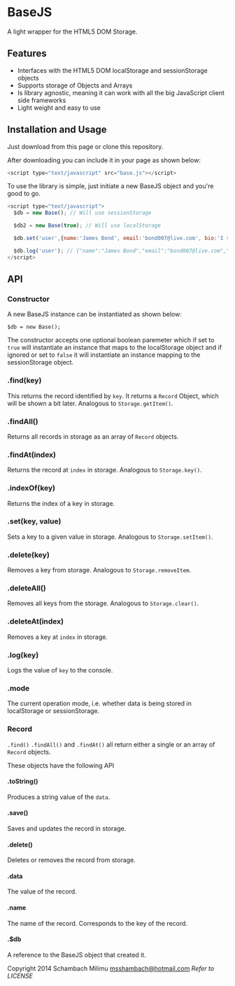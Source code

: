 BaseJS
======

A light wrapper for the HTML5 DOM Storage.

## Features

* Interfaces with the HTML5 DOM localStorage and sessionStorage objects
* Supports storage of Objects and Arrays
* Is library agnostic, meaning it can work with all the big JavaScript client side frameworks
* Light weight and easy to use

## Installation and Usage

Just download from this page or clone this repository.

After downloading you can include it in your page as shown below: 

```js
<script type="text/javascript" src="base.js"></script>
```

To use the library is simple, just initiate a new BaseJS object and you're good to go.

```js
<script type="text/javascript">
  $db = new Base(); // Will use sessionStorage

  $db2 = new Base(true); // Will use localStorage

  $db.set('user',{name:'James Bond', email:'bond007@live.com', bio:'I spy for a living.'});

  $db.log('user'); // {"name":"James Bond","email":"bond007@live.com","bio":"I spy for a living."} 
</script>
```

## API 

### Constructor

A new BaseJS instance can be instantiated as shown below:

```
$db = new Base(); 
```

The constructor accepts one optional boolean paremeter which if set to ```true```
will instantiate an instance that maps to the localStorage object and if ignored 
or set to ```false``` it will instantiate an instance mapping to the sessionStorage
object. 

### .find(key)

This returns the record identified by ```key```. It returns a ```Record``` Object, which 
will be shown a bit later. Analogous to ```Storage.getItem()```. 

### .findAll()

Returns all records in storage as an array of ```Record``` objects.

### .findAt(index)

Returns the record at ```index``` in storage. Analogous to ```Storage.key()```. 

### .indexOf(key)

Returns the index of a key in storage. 

### .set(key, value)

Sets a key to a given value in storage. Analogous to ```Storage.setItem()```. 

### .delete(key)

Removes a key from storage. Analogous to ```Storage.removeItem```. 

### .deleteAll()

Removes all keys from the storage. Analogous to ```Storage.clear()```. 

### .deleteAt(index)

Removes a key at ```index``` in storage. 

### .log(key)

Logs the value of ```key``` to the console. 

### .mode

The current operation mode, i.e. whether data is being stored in localStorage or sessionStorage. 


### Record 

```.find()``` ```.findAll()``` and ```.findAt()``` all return either a single or an array of ```Record``` objects. 

These objects have the following API

#### .toString()

Produces a string value of the ```data```. 

#### .save()

Saves and updates the record in storage. 

#### .delete()

Deletes or removes the record from storage.

#### .data

The value of the record. 

#### .name

The name of the record. Corresponds to the key of the record. 

#### .$db 

A reference to the BaseJS object that created it.

Copyright 2014 Schambach Milimu <msshambach@hotmail.com>
_Refer to LICENSE_
